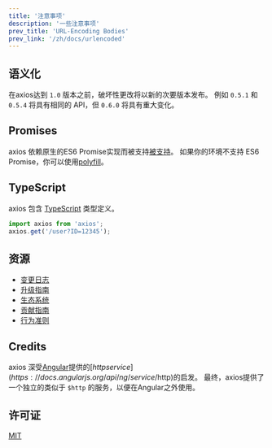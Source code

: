 ```yaml
---
title: '注意事项'
description: '一些注意事项'
prev_title: 'URL-Encoding Bodies'
prev_link: '/zh/docs/urlencoded'
---
```


## 语义化
在axios达到 `1.0` 版本之前，破坏性更改将以新的次要版本发布。 例如 `0.5.1` 和 `0.5.4` 将具有相同的 API，但 `0.6.0` 将具有重大变化。

## Promises

axios 依赖原生的ES6 Promise实现而被支持[被支持](http://caniuse.com/promises)。
如果你的环境不支持 ES6 Promise，你可以使用[polyfill](https://github.com/jakearchibald/es6-promise)。

## TypeScript
axios 包含 [TypeScript](http://typescriptlang.org) 类型定义。
```typescript
import axios from 'axios';
axios.get('/user?ID=12345');
```

## 资源

* [变更日志](https://github.com/axios/axios/blob/master/CHANGELOG.md)
* [升级指南](https://github.com/axios/axios/blob/master/UPGRADE_GUIDE.md)
* [生态系统](https://github.com/axios/axios/blob/master/ECOSYSTEM.md)
* [贡献指南](https://github.com/axios/axios/blob/master/CONTRIBUTING.md)
* [行为准则](https://github.com/axios/axios/blob/master/CODE_OF_CONDUCT.md)

## Credits

axios 深受[Angular](https://angularjs.org/)提供的[$http service](https://docs.angularjs.org/api/ng/service/$http)的启发。
最终，axios提供了一个独立的类似于 `$http` 的服务，以便在Angular之外使用。

## 许可证

[MIT](https://github.com/axios/axios/blob/master/LICENSE)